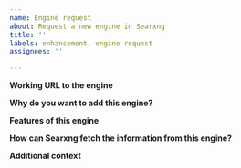```yaml
---
name: Engine request
about: Request a new engine in Searxng
title: ''
labels: enhancement, engine request
assignees: ''

---
```

<!-- PLEASE FILL THESE FIELDS, IT REALLY HELPS THE MAINTAINERS OF SEARXNG -->

**Working URL to the engine**
<!-- Please check if the engine is responding correctly before submitting it. -->

**Why do you want to add this engine?**
<!-- What's special about this engine? Is it open source or libre? -->

**Features of this engine**
<!-- Features of this engine: Doesn't track its users, fast, easy to integrate, ... -->

**How can Searxng fetch the information from this engine?**
<!-- List API URL, example code (using the correct markdown) and more
that could be useful for the developers in order to implement this engine.
If you don't know what to write, let this part blank.>

**Applicable category of this engine**
<!-- Where should this new engine fit in Searxng? Current categories in Searxng:
general, files, images, it, map, music, news, science, social media and videos.
You can add multiple categories at the same time. -->

**Additional context**
<!-- Add any other context about this engine here. -->
